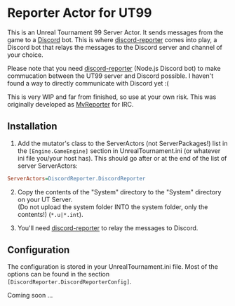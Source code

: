 # Reporter Actor for UT99

This is an Unreal Tournament 99 Server Actor. It sends messages from the game to a [Discord](https://discordapp.com) bot. This is where [discord-reporter](https://github.com/sn3p/discord-reporter) comes into play, a Discord bot that relays the messages to the Discord server and channel of your choice.

Please note that you need [discord-reporter](https://github.com/sn3p/discord-reporter) (Node.js Discord bot) to make commucation between the UT99 server and Discord possible. I haven't found a way to directly communicate with Discord yet :(

This is very WIP and far from finished, so use at your own risk.
This was originally developed as [MvReporter](https://github.com/sn3p/MvReporter) for IRC.


## Installation

1. Add the mutator's class to the ServerActors (not ServerPackages!) list in the `[Engine.GameEngine]` section in UnrealTournament.ini (or whatever ini file you/your host has). This should go after or at the end of the list of server ServerActors:

```ini
ServerActors=DiscordReporter.DiscordReporter
```

2. Copy the contents of the "System" directory to the "System" directory on your UT Server.  
(Do not upload the system folder INTO the system folder, only the contents!) (`*.u|*.int`).

3. You'll need [discord-reporter](https://github.com/sn3p/discord-reporter) to relay the messages to Discord.


## Configuration

The configuration is stored in your UnrealTournament.ini file. Most of the options can be found in the section `[DiscordReporter.DiscordReporterConfig]`.

Coming soon ...
